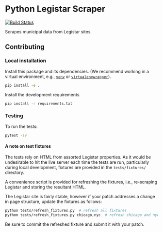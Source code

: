 Python Legistar Scraper
=======================

[![Build Status](https://travis-ci.org/opencivicdata/python-legistar-scraper.svg?branch=master)](https://travis-ci.org/opencivicdata/python-legistar-scraper)

Scrapes municipal data from Legistar sites.

## Contributing

### Local installation

Install this package and its dependencies. (We recommend working in a virtual
environment, e.g., [`venv`](https://docs.python.org/3/library/venv.html) or
[`virtualenvwrapper`](https://virtualenvwrapper.readthedocs.io/en/latest/)).

```bash
pip install -e .
```

Install the development requirements.

```bash
pip install -r requirements.txt
```

### Testing

To run the tests:

```bash
pytest -sv
```

#### A note on test fixtures

The tests rely on HTML from assorted Legistar properties. As it would be
undesirable to hit the live server each time the tests are run, particularly
during local development, fixtures are provided in the `tests/fixtures/`
directory.

A convenience script is provided for refreshing the fixtures, i.e., re-scraping
Legistar and storing the resultant HTML.

The Legistar site is fairly stable, however if your patch addresses a change
in page structure, update the fixtures as follows:

```bash
python tests/refresh_fixtures.py  # refresh all fixtures
python tests/refresh_fixtures.py chicago,nyc  # refresh chicago and nyc fixtures
```

Be sure to commit the refreshed fixture and submit it with your patch.
